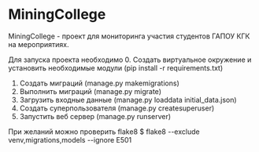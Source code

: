 # MiningCollege
MiningCollege - проект для мониторинга участия студентов ГАПОУ КГК на мероприятиях.

Для запуска проекта необходимо
0. Создать виртуальное окружение и установить необходимые модули (pip install -r requirements.txt)
1. Создать миграций (manage.py makemigrations)
2. Выполнить миграций (manage.py migrate)
3. Загрузить входные данные (manage.py loaddata initial_data.json)
4. Создать суперпользователя (manage.py createsuperuser)
5. Запустить веб сервер (manage.py runserver)

При желаний можно проверить flake8
$ flake8 --exclude venv,migrations,models --ignore E501
